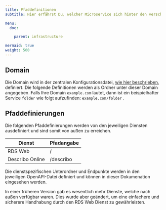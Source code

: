 ```yaml
---
title: Pfaddefinitionen
subtitle: Hier erfährst Du, welcher Microservice sich hinter den verschiedenen API-Endpunkten versteckt.

menu:
  doc:

    parent: infrastructure

mermaid: true
weight: 500
---
```


## Domain

Die Domain wird in der zentralen Konfigurationsdatei, [wie hier beschrieben](/de/doc/getting-started/config/), definiert. Die folgende Definitionen werden als Ordner unter dieser Domain angegeben. Falls Ihre Domain `example.com` lautet, dann ist ein beispielhafter Service `folder` wie folgt aufzufinden: `example.com/folder` .

## Pfaddefinierungen

Die folgenden Pfaddefinierungen werden von den jeweiligen Diensten ausdefiniert und sind somit von außen zu erreichen.

| Dienst          | Pfadangabe |
| --------------- | ---------- |
| RDS Web         | /          |
| Describo Online | /describo  |

Die dienstspezifischen Unterordner und Endpunkte werden in den jeweiligen OpenAPI-Datei definiert und können in dieser Dokumenation eingesehen werden.

In einer früheren Version gab es wesentlich mehr Dienste, welche nach außen verfügbar waren. Dies wurde aber geändert, um eine einfachere und sicherere Handhabung durch den RDS Web Dienst zu gewährleisten.

